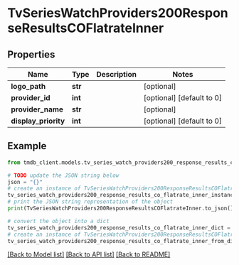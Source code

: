# TvSeriesWatchProviders200ResponseResultsCOFlatrateInner


## Properties

Name | Type | Description | Notes
------------ | ------------- | ------------- | -------------
**logo_path** | **str** |  | [optional] 
**provider_id** | **int** |  | [optional] [default to 0]
**provider_name** | **str** |  | [optional] 
**display_priority** | **int** |  | [optional] [default to 0]

## Example

```python
from tmdb_client.models.tv_series_watch_providers200_response_results_co_flatrate_inner import TvSeriesWatchProviders200ResponseResultsCOFlatrateInner

# TODO update the JSON string below
json = "{}"
# create an instance of TvSeriesWatchProviders200ResponseResultsCOFlatrateInner from a JSON string
tv_series_watch_providers200_response_results_co_flatrate_inner_instance = TvSeriesWatchProviders200ResponseResultsCOFlatrateInner.from_json(json)
# print the JSON string representation of the object
print(TvSeriesWatchProviders200ResponseResultsCOFlatrateInner.to_json())

# convert the object into a dict
tv_series_watch_providers200_response_results_co_flatrate_inner_dict = tv_series_watch_providers200_response_results_co_flatrate_inner_instance.to_dict()
# create an instance of TvSeriesWatchProviders200ResponseResultsCOFlatrateInner from a dict
tv_series_watch_providers200_response_results_co_flatrate_inner_from_dict = TvSeriesWatchProviders200ResponseResultsCOFlatrateInner.from_dict(tv_series_watch_providers200_response_results_co_flatrate_inner_dict)
```
[[Back to Model list]](../README.md#documentation-for-models) [[Back to API list]](../README.md#documentation-for-api-endpoints) [[Back to README]](../README.md)


